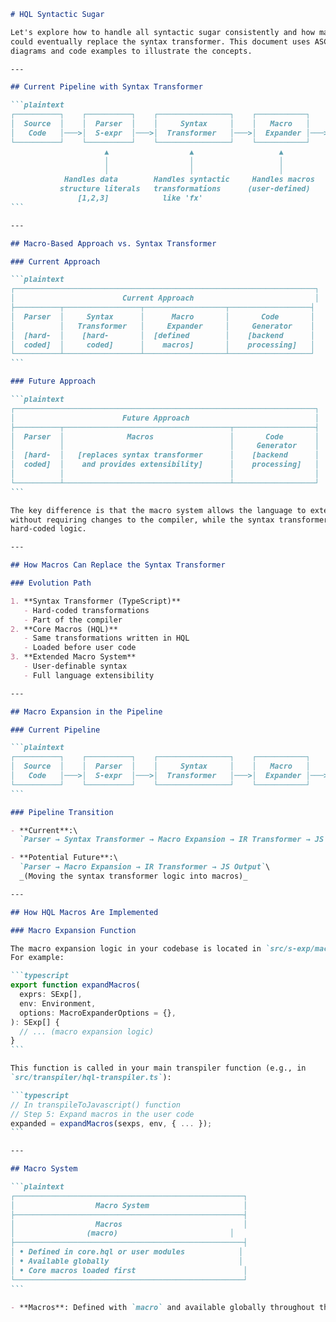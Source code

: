 ````markdown
# HQL Syntactic Sugar

Let's explore how to handle all syntactic sugar consistently and how macros
could eventually replace the syntax transformer. This document uses ASCII
diagrams and code examples to illustrate the concepts.

---

## Current Pipeline with Syntax Transformer

```plaintext
┌──────────┐    ┌──────────┐    ┌────────────────┐    ┌───────────┐    ┌──────────┐
│  Source  │    │  Parser  │    │     Syntax     │    │   Macro   │    │    IR    │
│   Code   │───>│  S-expr  │───>│  Transformer   │───>│  Expander │───>│Transformer│
└──────────┘    └──────────┘    └────────────────┘    └───────────┘    └──────────┘
                     ▲                  ▲                   ▲                ▲
                     │                  │                   │                │
                     │                  │                   │                │
            Handles data        Handles syntactic     Handles macros    Generates code
           structure literals   transformations      (user-defined)    from canonical
               [1,2,3]            like 'fx'                             expressions
```

---

## Macro-Based Approach vs. Syntax Transformer

### Current Approach

```plaintext
┌───────────────────────────────────────────────────────────────────┐
│                        Current Approach                           │
├──────────┬─────────────────┬──────────────────┬──────────────────┤
│  Parser  │     Syntax      │      Macro       │       Code       │
│          │   Transformer   │     Expander     │     Generator    │
│  [hard-  │    [hard-       │  [defined        │    [backend      │
│  coded]  │     coded]      │    macros]       │    processing]   │
└──────────┴─────────────────┴──────────────────┴──────────────────┘
```

### Future Approach

```plaintext
┌───────────────────────────────────────────────────────────────────┐
│                        Future Approach                            │
├──────────┬─────────────────────────────────────┬──────────────────┤
│  Parser  │              Macros                 │       Code       │
│          │                                     │     Generator    │
│  [hard-  │   [replaces syntax transformer      │    [backend      │
│  coded]  │    and provides extensibility]      │    processing]   │
│          │                                     │                  │
└──────────┴─────────────────────────────────────┴──────────────────┘
```

The key difference is that the macro system allows the language to extend itself
without requiring changes to the compiler, while the syntax transformer involves
hard-coded logic.

---

## How Macros Can Replace the Syntax Transformer

### Evolution Path

1. **Syntax Transformer (TypeScript)**
   - Hard-coded transformations
   - Part of the compiler
2. **Core Macros (HQL)**
   - Same transformations written in HQL
   - Loaded before user code
3. **Extended Macro System**
   - User-definable syntax
   - Full language extensibility

---

## Macro Expansion in the Pipeline

### Current Pipeline

```plaintext
┌──────────┐    ┌──────────┐    ┌────────────────┐    ┌───────────┐    ┌──────────┐
│  Source  │    │  Parser  │    │     Syntax     │    │   Macro   │    │    IR    │
│   Code   │───>│  S-expr  │───>│  Transformer   │───>│  Expander │───>│Transformer│
└──────────┘    └──────────┘    └────────────────┘    └───────────┘    └──────────┘
```

### Pipeline Transition

- **Current**:\
  `Parser → Syntax Transformer → Macro Expansion → IR Transformer → JS Output`

- **Potential Future**:\
  `Parser → Macro Expansion → IR Transformer → JS Output`\
  _(Moving the syntax transformer logic into macros)_

---

## How HQL Macros Are Implemented

### Macro Expansion Function

The macro expansion logic in your codebase is located in `src/s-exp/macro.ts`.
For example:

```typescript
export function expandMacros(
  exprs: SExp[],
  env: Environment,
  options: MacroExpanderOptions = {},
): SExp[] {
  // ... (macro expansion logic)
}
```

This function is called in your main transpiler function (e.g., in
`src/transpiler/hql-transpiler.ts`):

```typescript
// In transpileToJavascript() function
// Step 5: Expand macros in the user code
expanded = expandMacros(sexps, env, { ... });
```

---

## Macro System

```plaintext
┌───────────────────────────────────────────────────┐
│                  Macro System                     │
├───────────────────────────────────────────────────┤
│                  Macros                           │
│                (macro)                         │
├───────────────────────────────────────────────────┤
│ • Defined in core.hql or user modules            │
│ • Available globally                             │
│ • Core macros loaded first                        │
└───────────────────────────────────────────────────┘
```

- **Macros**: Defined with `macro` and available globally throughout the codebase.
